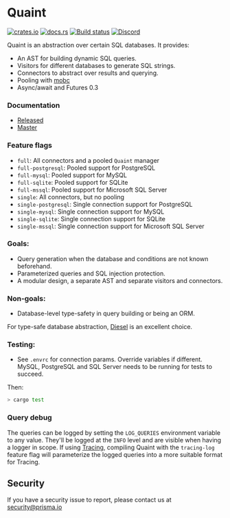 # Quaint
[![crates.io](https://meritbadge.herokuapp.com/quaint)](https://crates.io/crates/quaint)
[![docs.rs](https://docs.rs/quaint/badge.svg)](https://docs.rs/quaint)
[![Build status](https://badge.buildkite.com/c30bc2b4dccc155aec44608ad5f366feabdab121295ceb6b6b.svg)](https://buildkite.com/prisma/quaint)
[![Discord](https://img.shields.io/discord/664092374359605268)](https://discord.gg/r4CPY4B)

Quaint is an abstraction over certain SQL databases. It provides:

- An AST for building dynamic SQL queries.
- Visitors for different databases to generate SQL strings.
- Connectors to abstract over results and querying.
- Pooling with [mobc](https://crates.io/crates/mobc)
- Async/await and Futures 0.3

### Documentation

- [Released](https://docs.rs/quaint)
- [Master](https://prisma.github.io/quaint/quaint/index.html)

### Feature flags

- `full`: All connectors and a pooled `Quaint` manager
- `full-postgresql`: Pooled support for PostgreSQL
- `full-mysql`: Pooled support for MySQL
- `full-sqlite`: Pooled support for SQLite
- `full-mssql`: Pooled support for Microsoft SQL Server
- `single`: All connectors, but no pooling
- `single-postgresql`: Single connection support for PostgreSQL
- `single-mysql`: Single connection support for MySQL
- `single-sqlite`: Single connection support for SQLite
- `single-mssql`: Single connection support for Microsoft SQL Server

### Goals:

- Query generation when the database and conditions are not known beforehand.
- Parameterized queries and SQL injection protection.
- A modular design, a separate AST and separate visitors and connectors.

### Non-goals:

- Database-level type-safety in query building or being an ORM.

For type-safe database abstraction, [Diesel](https://diesel.rs/) is an excellent
choice.

### Testing:

- See `.envrc` for connection params. Override variables if different. MySQL,
  PostgreSQL and SQL Server needs to be running for tests to succeed.

Then:
  
``` sh
> cargo test
```

### Query debug

The queries can be logged by setting the `LOG_QUERIES` environment variable to any
value. They'll be logged at the `INFO` level and are visible when having a
logger in scope. If using [Tracing](https://github.com/tokio-rs/tracing),
compiling Quaint with the `tracing-log` feature flag will parameterize the
logged queries into a more suitable format for Tracing.

## Security

If you have a security issue to report, please contact us at [security@prisma.io](mailto:security@prisma.io?subject=[GitHub]%20Prisma%202%20Security%20Report%20Quaint)
